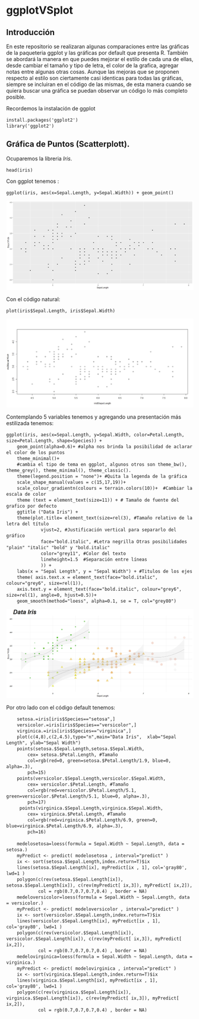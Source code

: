 # ggplotVSplot

## Introducción

En este repositorio se realizaran algunas comparaciones entre las gráficas de la paqueteria ggplot y las gráficas por default que presenta R. También se abordará la manera en que puedes mejorar el estilo de cada una de ellas, desde cambiar el tamaño y tipo de letra, el color de la grafica, agregar notas entre algunas otras cosas. Aunque las mejoras que se proponen respecto al estilo son ciertamente casi identicas para todas las gráficas, siempre se incluiran en el código de las mismas, de esta manera cuando se quiera buscar una gráfica se puedan observar un código lo más completo posible. 

Recordemos la instalación de ggplot

```[R project]
install.packages('ggplot2')
library('ggplot2')
```

## Gráfica de Puntos (Scatterplott).

Ocuparemos la libreria *Iris*.

```[R project, echo= T]
head(iris)
```
Con ggplot tenemos :
```[R project, echo= T]
ggplot(iris, aes(x=Sepal.Length, y=Sepal.Width)) + geom_point()
```
![ggplot Iris](https://github.com/IsraHL/ggplotVSplot/blob/master/Ggpoints.jpg)

Con el código natural:
```[R project, echo= T]
plot(iris$Sepal.Length, iris$Sepal.Width)
```

![plot Iris](https://github.com/IsraHL/ggplotVSplot/blob/master/plotpoints.jpeg)

Contemplando 5 variables tenemos y agregando una presentación más estilizada tenemos:

```[R project, echo= T]
ggplot(iris, aes(x=Sepal.Length, y=Sepal.Width, color=Petal.Length, size=Petal.Length, shape=Species)) + 
    geom_point(alpha=0.6)+ #alpha nos brinda la posibilidad de aclarar el color de los puntos
    theme_minimal()+ 
    #cambia el tipo de tema en ggplot, algunos otros son theme_bw(), theme_grey(), theme_minimal(), theme_classic().
    theme(legend.position = "none")+ #Quita la legenda de la gráfica
    scale_shape_manual(values = c(15,17,19))+
    scale_colour_gradientn(colours = terrain.colors(10))+  #Cambiar la escala de color
    theme (text = element_text(size=11)) + # Tamaño de fuente del grafico por defecto
    ggtitle ("Data Iris") +
    theme(plot.title= element_text(size=rel(3), #Tamaño relativo de la letra del título
             vjust=2, #Justificación vertical para separarlo del gráfico
             face="bold.italic", #Letra negrilla Otras posibilidades "plain" "italic" "bold" y "bold.italic"
             color="grey11", #Color del texto
             lineheight=1.5  #Separación entre líneas
             )) + 
    labs(x = "Sepal Length", y = "Sepal Width") + #Titulos de los ejes
    theme( axis.text.x = element_text(face="bold.italic", colour="grey6", size=rel(1)),
    axis.text.y = element_text(face="bold.italic", colour="grey6", size=rel(1), angle=0, hjust=0.5))+
    geom_smooth(method="loess", alpha=0.1, se = T, col="grey80")
```
![plot Iris](https://github.com/IsraHL/ggplotVSplot/blob/master/Ggpoints2.jpeg)

Por otro lado con el código default tenemos:
```[R project, echo= T]
    setosa.=iris[iris$Species=="setosa",]
    versicolor.=iris[iris$Species=="versicolor",]
    virginica.=iris[iris$Species=="virginica",]
    plot(c(4,8),c(2,4.5),type="n",main="Data Iris",  xlab="Sepal Length", ylab="Sepal Width")
    points(setosa.$Sepal.Length,setosa.$Sepal.Width,
        cex= setosa.$Petal.Length, #Tamaño
        col=rgb(red=0, green=setosa.$Petal.Length/1.9, blue=0, alpha=.3),
        pch=15)
    points(versicolor.$Sepal.Length,versicolor.$Sepal.Width,
        cex= versicolor.$Petal.Length, #Tamaño
        col=rgb(red=versicolor.$Petal.Length/5.1, green=versicolor.$Petal.Length/5.1, blue=0, alpha=.3),
        pch=17)
     points(virginica.$Sepal.Length,virginica.$Sepal.Width,
        cex= virginica.$Petal.Length, #Tamaño
        col=rgb(red=virginica.$Petal.Length/6.9, green=0, blue=virginica.$Petal.Length/6.9, alpha=.3),
        pch=16)    

    medelosetosa=loess(formula = Sepal.Width ~ Sepal.Length, data = setosa.) 
    myPredict <- predict( modelosetosa , interval="predict" )
    ix <- sort(setosa.$Sepal.Length,index.return=T)$ix
    lines(setosa.$Sepal.Length[ix], myPredict[ix , 1], col='gray80', lwd=1 )  
    polygon(c(rev(setosa.$Sepal.Length[ix]), setosa.$Sepal.Length[ix]), c(rev(myPredict[ ix,3]), myPredict[ ix,2]), 
            col = rgb(0.7,0.7,0.7,0.4) , border = NA)  
    medeloversicolor=loess(formula = Sepal.Width ~ Sepal.Length, data = versicolor.) 
    myPredict <- predict( modeloversicolor , interval="predict" )
    ix <- sort(versicolor.$Sepal.Length,index.return=T)$ix
    lines(versicolor.$Sepal.Length[ix], myPredict[ix , 1], col='gray80', lwd=1 )  
    polygon(c(rev(versicolor.$Sepal.Length[ix]), versicolor.$Sepal.Length[ix]), c(rev(myPredict[ ix,3]), myPredict[ ix,2]), 
            col = rgb(0.7,0.7,0.7,0.4) , border = NA)
    medelovirginica=loess(formula = Sepal.Width ~ Sepal.Length, data = virginica.) 
    myPredict <- predict( modelovirginica , interval="predict" )
    ix <- sort(virginica.$Sepal.Length,index.return=T)$ix
    lines(virginica.$Sepal.Length[ix], myPredict[ix , 1], col='gray80', lwd=1 )  
    polygon(c(rev(virginica.$Sepal.Length[ix]), virginica.$Sepal.Length[ix]), c(rev(myPredict[ ix,3]), myPredict[ ix,2]), 
            col = rgb(0.7,0.7,0.7,0.4) , border = NA)
           
```





